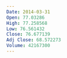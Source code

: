 ```yaml
---
Date: 2014-03-31
Open: 77.03286
High: 77.258568
Low: 76.561432
Close: 76.677139
Adj Close: 68.572273
Volume: 42167300
---
```

